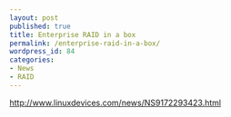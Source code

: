 ```yaml
---
layout: post
published: true
title: Enterprise RAID in a box
permalink: /enterprise-raid-in-a-box/
wordpress_id: 84
categories:
- News
- RAID
---
```

<a href="http://www.linuxfordevices.com/c/s/News/">http://www.linuxdevices.com/news/NS9172293423.html</a>

